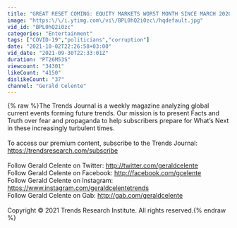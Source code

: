 ```yaml
---
title: "GREAT RESET COMING: EQUITY MARKETS WORST MONTH SINCE MARCH 2020"
image: "https:\/\/i.ytimg.com\/vi\/BPL0hQ2i0zc\/hqdefault.jpg"
vid_id: "BPL0hQ2i0zc"
categories: "Entertainment"
tags: ["COVID-19","politicians","corruption"]
date: "2021-10-02T22:26:58+03:00"
vid_date: "2021-09-30T22:33:01Z"
duration: "PT26M53S"
viewcount: "34301"
likeCount: "4150"
dislikeCount: "37"
channel: "Gerald Celente"
---
```

{% raw %}The Trends Journal is a weekly magazine analyzing global current events forming future trends. Our mission is to present Facts and Truth over fear and propaganda to help subscribers prepare for What’s Next in these increasingly turbulent times.<br /><br />To access our premium content, subscribe to the Trends Journal: <a rel="nofollow" target="blank" href="https://trendsresearch.com/subscribe">https://trendsresearch.com/subscribe</a><br /> <br />Follow Gerald Celente on Twitter: <a rel="nofollow" target="blank" href="http://twitter.com/geraldcelente">http://twitter.com/geraldcelente</a><br />Follow Gerald Celente on Facebook: <a rel="nofollow" target="blank" href="http://facebook.com/gcelente">http://facebook.com/gcelente</a><br />Follow Gerald Celente on Instagram: <a rel="nofollow" target="blank" href="https://www.instagram.com/geraldcelentetrends">https://www.instagram.com/geraldcelentetrends</a><br />Follow Gerald Celente on Gab: <a rel="nofollow" target="blank" href="http://gab.com/geraldcelente">http://gab.com/geraldcelente</a><br /><br />Copyright © 2021 Trends Research Institute. All rights reserved.{% endraw %}
